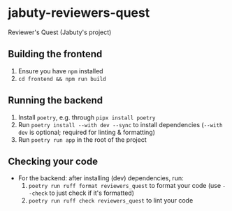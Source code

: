 # jabuty-reviewers-quest
Reviewer's Quest (Jabuty's project)

## Building the frontend

1. Ensure you have `npm` installed
2. `cd frontend && npm run build`

## Running the backend

1. Install `poetry`, e.g. through `pipx install poetry`
2. Run `poetry install --with dev --sync` to install dependencies (`--with dev` is optional; required for linting & formatting)
2. Run `poetry run app` in the root of the project

## Checking your code

- For the backend: after installing (dev) dependencies, run:
    1. `poetry run ruff format reviewers_quest` to format your code (use `--check` to just check if it's formatted)
    2. `poetry run ruff check reviewers_quest` to lint your code
